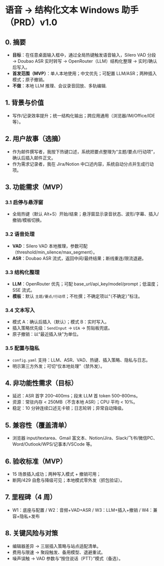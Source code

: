 # 语音 → 结构化文本 Windows 助手（PRD）v1.0

## 0. 摘要
- **目标**：在任意桌面输入框中，通过全局热键触发语音输入，Silero VAD 分段 → Doubao ASR 实时转写 → OpenRouter（LLM）结构化整理 → 实时/确认后写入。
- **首发范围（MVP）**：单人本地使用；中文优先；可配置 LLM/ASR；两种插入模式；原子撤销。
- **不做**：本地 LLM 推理、会议录音回放、多轨编辑.

## 1. 背景与价值
- 写作/记录效率提升；统一结构化输出；跨应用通用（浏览器/IM/Office/IDE 等）。

## 2. 用户故事（选摘）
- 作为邮件撰写者，我按下热键口述，系统把要点整理为“主题/要点/行动项”，确认后插入邮件正文。
- 作为需求记录者，我在 Jira/Notion 中口述内容，系统自动分点并生成行动项。

## 3. 功能需求（MVP）
### 3.1 启停与悬浮窗
- 全局热键（默认 Alt+S）开始/结束；悬浮窗显示录音状态、波形/字幕、插入/撤销/模板切换。

### 3.2 语音处理
- **VAD**：Silero VAD 本地推理，参数可配（threshold/min_silence/max_segment）。
- **ASR**：Doubao ASR 流式，返回中间/最终结果；断线重连/限流退避。

### 3.3 结构化整理
- **LLM**：OpenRouter 优先；可配 base_url/api_key/model/prompt；低温度；SSE 流式。
- **模板**：默认 `主题/要点/行动项`；不杜撰；不确定项以“（不确定）”标注。

### 3.4 文本写入
- 模式 A：确认后插入（默认）；模式 B：实时写入。
- 插入策略优先级：`SendInput` → `UIA` → 剪贴板兜底。
- 原子撤销：以“最近插入块”为单位。

### 3.5 配置与隐私
- `config.yaml` 支持：LLM、ASR、VAD、热键、插入策略、隐私与日志。
- 明示第三方外发；可切“仅本地处理”（禁外发）。

## 4. 非功能性需求（目标）
- 延迟：ASR 首字 200–400ms；段末 LLM 首 token 500–800ms。
- 资源：常驻内存 < 250MB（不含本地 ASR）；CPU 平均 < 10%。
- 稳定：10 分钟连续口述无卡顿；日志轮转；异常自动降级。

## 5. 兼容性（覆盖清单）
- 浏览器 input/textarea、Gmail 富文本、Notion/Jira、Slack/飞书/微信PC、Word/Outlook/WPS/记事本/VSCode 等。

## 6. 验收标准（MVP）
- 15 场景插入成功；两种写入模式 + 撤销可用；
- 断网/429 自愈与降级可见；本地模式零外发（抓包验证）。

## 7. 里程碑（4 周）
- W1：底座与配置 / W2：音频+VAD+ASR / W3：LLM+插入+撤销 / W4：兼容+隐私+发布

## 8. 关键风险与对策
- 编辑器差异 → 三层插入策略与站点适配清单。
- 费用与限速 → 聚段触发、备用模型、退避重试。
- 噪声误触 → VAD 参数与“按住说话（PTT）”模式（备选）。

